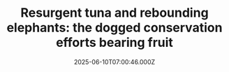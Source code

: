 ---
title: "Resurgent tuna and rebounding elephants: the dogged conservation efforts bearing fruit"
date: 2025-06-10T07:00:46.000Z
category: Human Kindness
externalLink: "https://www.positive.news/environment/resurgent-tuna-and-rebounding-elephants-the-dogged-conservation-efforts-bearing-fruit/"
image: ""
excerpt: "When science meets with international co-operation, wildlife populations get a precious chance to recover The post Resurgent tuna and rebounding elephants: the dogged conservation efforts bearing fruit appeared first on Positive News.…"
---